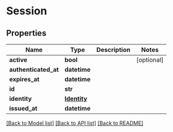 # Session

## Properties
Name | Type | Description | Notes
------------ | ------------- | ------------- | -------------
**active** | **bool** |  | [optional] 
**authenticated_at** | **datetime** |  | 
**expires_at** | **datetime** |  | 
**id** | **str** |  | 
**identity** | [**Identity**](Identity.md) |  | 
**issued_at** | **datetime** |  | 

[[Back to Model list]](../README.md#documentation-for-models) [[Back to API list]](../README.md#documentation-for-api-endpoints) [[Back to README]](../README.md)


